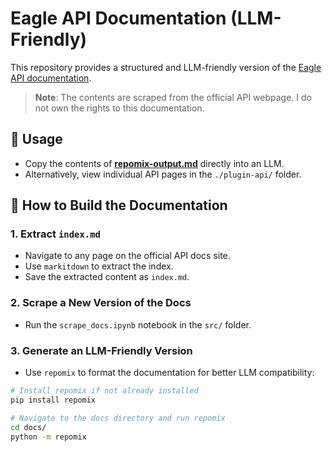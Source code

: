 # Eagle API Documentation (LLM-Friendly)  

This repository provides a structured and LLM-friendly version of the [Eagle API documentation](https://developer.eagle.cool/plugin-api).  

> **Note**: The contents are scraped from the official API webpage. I do not own the rights to this documentation.  

## 📌 Usage  

- Copy the contents of **[repomix-output.md](repomix-output.md)** directly into an LLM.  
- Alternatively, view individual API pages in the `./plugin-api/` folder.  

## 🔧 How to Build the Documentation  

### 1. Extract `index.md`  
- Navigate to any page on the official API docs site.  
- Use `markitdown` to extract the index.  
- Save the extracted content as `index.md`.  

### 2. Scrape a New Version of the Docs  
- Run the `scrape_docs.ipynb` notebook in the `src/` folder.  

### 3. Generate an LLM-Friendly Version  
- Use `repomix` to format the documentation for better LLM compatibility:  

```bash
# Install repomix if not already installed
pip install repomix

# Navigate to the docs directory and run repomix
cd docs/
python -m repomix
```